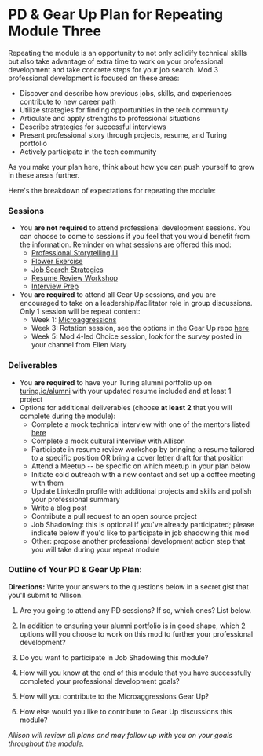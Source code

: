 # PD & Gear Up Plan for Repeating Module Three
Repeating the module is an opportunity to not only solidify technical skills but also take advantage of extra time to work on your professional development and take concrete steps for your job search. Mod 3 professional development is focused on these areas:

* Discover and describe how previous jobs, skills, and experiences contribute to new career path
* Utilize strategies for finding opportunities in the tech community
* Articulate and apply strengths to professional situations
* Describe strategies for successful interviews
* Present professional story through projects, resume, and Turing portfolio
* Actively participate in the tech community

As you make your plan here, think about how you can push yourself to grow in these areas further.

Here's the breakdown of expectations for repeating the module:

### Sessions
* You **are not required** to attend professional development sessions. You can choose to come to sessions if you feel that you would benefit from the information. Reminder on what sessions are offered this mod:
    * [Professional Storytelling III](https://github.com/turingschool/career-development-curriculum/blob/master/module_three/professional_storytelling_iii.md)
    * [Flower Exercise](https://github.com/turingschool/career-development-curriculum/blob/master/module_three/flower_exercise.md)
    * [Job Search Strategies](https://github.com/turingschool/career-development-curriculum/blob/master/module_three/job_search_strategies.md)
    * [Resume Review Workshop](https://github.com/turingschool/career-development-curriculum/blob/master/module_three/m3_resume_review.md)
    * [Interview Prep](https://github.com/turingschool/career-development-curriculum/blob/master/module_three/interview_workshop.md)
* You **are required** to attend all Gear Up sessions, and you are encouraged to take on a leadership/facilitator role in group discussions. Only 1 session will be repeat content:
    * Week 1: [Microaggressions](https://github.com/turingschool/gear-up/blob/master/Mod3_Week1_Microaggressions_update.md)
    * Week 3: Rotation session, see the options in the Gear Up repo [here](https://github.com/turingschool/gear-up)
    * Week 5: Mod 4-led Choice session, look for the survey posted in your channel from Ellen Mary
    
### Deliverables
* You **are required** to have your Turing alumni portfolio up on [turing.io/alumni](https://turing.io/alumni) with your updated resume included and at least 1 project
* Options for additional deliverables (choose **at least 2** that you will complete during the module):
   * Complete a mock technical interview with one of the mentors listed [here](https://github.com/turingschool/career-development-curriculum/blob/master/module_four/technical_interview_prep_resources.md)
   * Complete a mock cultural interview with Allison
   * Participate in resume review workshop by bringing a resume tailored to a specific position OR bring a cover letter draft for that position
   * Attend a Meetup -- be specific on which meetup in your plan below
   * Initiate cold outreach with a new contact and set up a coffee meeting with them
   * Update LinkedIn profile with additional projects and skills and polish your professional summary
   * Write a blog post
   * Contribute a pull request to an open source project
   * Job Shadowing: this is optional if you've already participated; please indicate below if you'd like to participate in job shadowing this mod
   * Other: propose another professional development action step that you will take during your repeat module

### Outline of Your PD & Gear Up Plan:
**Directions:** Write your answers to the questions below in a secret gist that you'll submit to Allison. 

1. Are you going to attend any PD sessions? If so, which ones? List below.

2. In addition to ensuring your alumni portfolio is in good shape, which 2 options will you choose to work on this mod to further your professional development?

3. Do you want to participate in Job Shadowing this module?

4. How will you know at the end of this module that you have successfully completed your professional development goals?

5. How will you contribute to the Microaggressions Gear Up? 

6. How else would you like to contribute to Gear Up discussions this module?

*Allison will review all plans and may follow up with you on your goals throughout the module.* 
